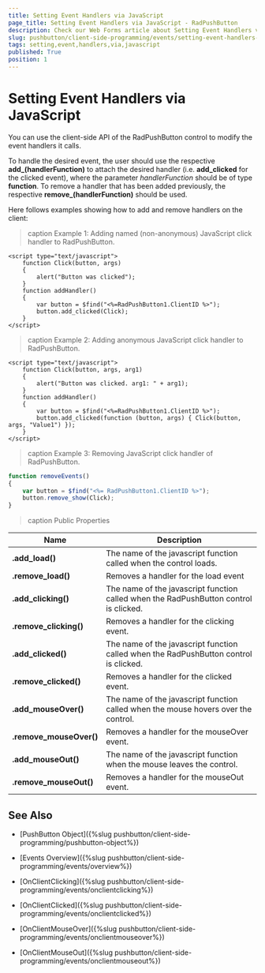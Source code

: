 ```yaml
---
title: Setting Event Handlers via JavaScript
page_title: Setting Event Handlers via JavaScript - RadPushButton
description: Check our Web Forms article about Setting Event Handlers via JavaScript.
slug: pushbutton/client-side-programming/events/setting-event-handlers-via-javascript
tags: setting,event,handlers,via,javascript
published: True
position: 1
---
```


# Setting Event Handlers via JavaScript

You can use the client-side API of the RadPushButton control to modify the event handlers it calls.

To handle the desired event, the user should use the respective **add_<eventName>(handlerFunction)** to attach the desired handler (i.e. **add_clicked** for the clicked event), where the parameter *handlerFunction* should be of type **function**. To remove a handler that has been added previously, the respective **remove_<eventName>(handlerFunction)** should be used.

Here follows examples showing how to add and remove handlers on the client:

>caption Example 1: Adding named (non-anonymous) JavaScript click handler to RadPushButton.

````ASP.NET
<script type="text/javascript">
	function Click(button, args)
	{
		alert("Button was clicked");
	}
	function addHandler()
	{
		var button = $find("<%=RadPushButton1.ClientID %>");
		button.add_clicked(Click);
	}
</script>
````

>caption Example 2: Adding anonymous JavaScript click handler to RadPushButton.

````ASP.NET
<script type="text/javascript">
	function Click(button, args, arg1)
	{
		alert("Button was clicked. arg1: " + arg1);
	}
	function addHandler()
	{
		var button = $find("<%=RadPushButton1.ClientID %>");
		button.add_clicked(function (button, args) { Click(button, args, "Value1") });
	}
</script>
````

>caption Example 3: Removing JavaScript click handler of RadPushButton.

````JavaScript
function removeEvents()
{
    var button = $find("<%= RadPushButton1.ClientID %>");
    button.remove_show(Click);
}
````

>caption Public Properties

| Name | Description |
| ------ | ------ |
| **.add_load()** |The name of the javascript function called when the control loads.|
| **.remove_load()** |Removes a handler for the load event|
| **.add_clicking()** |The name of the javascript function called when the RadPushButton control is clicked.|
| **.remove_clicking()** |Removes a handler for the clicking event.|
| **.add_clicked()** |The name of the javascript function called when the RadPushButton control is clicked.|
| **.remove_clicked()** |Removes a handler for the clicked event.|
| **.add_mouseOver()** |The name of the javascript function called when the mouse hovers over the control.|
| **.remove_mouseOver()** |Removes a handler for the mouseOver event.|
| **.add_mouseOut()** |The name of the javascript function when the mouse leaves the control.|
| **.remove_mouseOut()** |Removes a handler for the mouseOut event.|

## See Also

 * [PushButton Object]({%slug pushbutton/client-side-programming/pushbutton-object%})
 
 * [Events Overview]({%slug pushbutton/client-side-programming/events/overview%})
 
 * [OnClientClicking]({%slug pushbutton/client-side-programming/events/onclientclicking%})
 
 * [OnClientClicked]({%slug pushbutton/client-side-programming/events/onclientclicked%})
 
 * [OnClientMouseOver]({%slug pushbutton/client-side-programming/events/onclientmouseover%})
 
 * [OnClientMouseOut]({%slug pushbutton/client-side-programming/events/onclientmouseout%})



